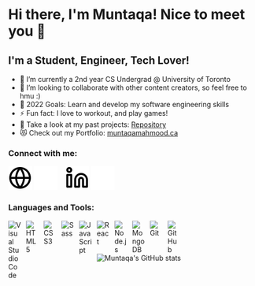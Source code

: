 # Hi there, I'm Muntaqa! Nice to meet you 👋 

## I'm a Student, Engineer, Tech Lover!

- 🌱 I’m currently a 2nd year CS Undergrad @ University of Toronto
- 👯 I’m looking to collaborate with other content creators, so feel free to hmu :)
- 🥅 2022 Goals: Learn and develop my software engineering skills
- ⚡ Fun fact: I love to workout, and play games!
- 🔭 Take a look at my past projects: [Repository][projects]
- 😻 Check out my Portfolio: [muntaqamahmood.ca][personalwebsite]

### Connect with me:

[![website](./img/globe-light.svg)](mailto:muntaqa.mahmood@mail.utoronto.ca#gh-light-mode-only)
[![website](./img/globe-dark.svg)](mailto:muntaqa.mahmood@mail.utoronto.ca#gh-dark-mode-only)
&nbsp;&nbsp;
[![website](./img/linkedin-light.svg)](https://www.linkedin.com/in/muntaqa-mahmood-487441206#gh-light-mode-only)
[![website](./img/linkedin-dark.svg)](https://www.linkedin.com/in/muntaqa-mahmood-487441206#gh-dark-mode-only)

### Languages and Tools:

<img align="left" alt="Visual Studio Code" width="26px" src="https://cdn.jsdelivr.net/gh/devicons/devicon/icons/vscode/vscode-original.svg" style="padding-right:10px;" />
<img align="left" alt="HTML5" width="26px" src="https://cdn.jsdelivr.net/gh/devicons/devicon/icons/html5/html5-original.svg" style="padding-right:10px;" />
<img align="left" alt="CSS3" width="26px" src="https://cdn.jsdelivr.net/gh/devicons/devicon/icons/css3/css3-original.svg" style="padding-right:10px;" />
<img align="left" alt="Sass" width="26px" src="https://cdn.jsdelivr.net/gh/devicons/devicon/icons/sass/sass-original.svg" style="padding-right:10px;" />
<img align="left" alt="JavaScript" width="26px" src="https://cdn.jsdelivr.net/gh/devicons/devicon/icons/javascript/javascript-original.svg" style="padding-right:10px;" />
<img align="left" alt="React" width="26px" src="https://cdn.jsdelivr.net/gh/devicons/devicon/icons/react/react-original.svg" style="padding-right:10px;" />
<img align="left" alt="Node.js" width="26px" src="https://cdn.jsdelivr.net/gh/devicons/devicon/icons/nodejs/nodejs-original.svg" style="padding-right:10px;" />
<img align="left" alt="MongoDB" width="26px" src="https://cdn.jsdelivr.net/gh/devicons/devicon/icons/mongodb/mongodb-original.svg" style="padding-right:10px;" />
<img align="left" alt="Git" width="26px" src="https://cdn.jsdelivr.net/gh/devicons/devicon/icons/git/git-original.svg" style="padding-right:10px;" />
<img align="left" alt="GitHub" width="26px" src="https://user-images.githubusercontent.com/3369400/139447912-e0f43f33-6d9f-45f8-be46-2df5bbc91289.png" style="padding-right:10px;" />

<br />
<br />
<br />

![Muntaqa's GitHub stats](https://github-readme-stats.vercel.app/api?username=muntaqamahmood&theme=shades_of_purple&show_icons=true)

<!--<img align="left" alt="muntaqamahmood's GitHub Stats" src="https://github-readme-stats.vercel.app/api?username=muntaqamahmood&show_icons=true&hide_border=false&title_color=ff652f&icon_color=FFE400&bg_color=09131B&text_color=ffffff&border_color=0c1a25" />-->


<!--![GitHub Stats](https://github-readme-stats.vercel.app/api?username=muntaqamahmood&show_icons=true&hide_border=false&title_color=ff652f&icon_color=FFE400&bg_color=09131B&text_color=ffffff&border_color=0c1a25)-->

[projects]: https://github.com/muntaqamahmood?tab=repositories
[personalwebsite]: https://muntaqamahmood.github.io/myPortfolio.cv/generic.html
[linkedin]: https://www.linkedin.com/in/muntaqa-mahmood-487441206
